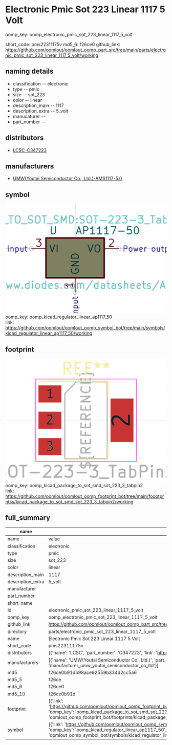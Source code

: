 # Electronic Pmic Sot 223 Linear 1117 5 Volt
oomp_key: oomp_electronic_pmic_sot_223_linear_1117_5_volt 


short_code: pms22311175v
md5_6: f26ce0
github_link: https://github.com/oomlout/oomlout_oomp_part_src/tree/main/parts/electronic_pmic_sot_223_linear_1117_5_volt/working
## naming details
* classification -- electronic
* type -- pmic
* size -- sot_223
* color -- linear
* description_main -- 1117
* description_extra -- 5_volt
* manucaturer -- 
* part_number -- 

## distributors
* [LCSC-C347223](https://lcsc.com/product-detail/C347223.html)  

## manufacturers
* [UMW(Youtai Semiconductor Co., Ltd.)-AMS1117-5.0]()  

## symbol

![](symbol/0/working/working_600.png)  
oomp_key: oomp_kicad_regulator_linear_ap1117_50  
link: https://github.com/oomlout/oomlout_oomp_symbol_bot/tree/main/symbols/kicad_regulator_linear_ap1117_50/working  

## footprint

![](footprint/0/working/working_600.png)  
oomp_key: oomp_kicad_package_to_sot_smd_sot_223_3_tabpin2  
link: https://github.com/oomlout/oomlout_oomp_footprint_bot/tree/main/foootprntss/kicad_package_to_sot_smd_sot_223_3_tabpin2/working  

## full_summary
| name | value | 
| --- | --- | 
| name | value | 
| classification | electronic | 
| type | pmic | 
| size | sot_223 | 
| color | linear | 
| description_main | 1117 | 
| description_extra | 5_volt | 
| manufacturer |  | 
| part_number |  | 
| short_name |  | 
| id | electronic_pmic_sot_223_linear_1117_5_volt | 
| oomp_key | oomp_electronic_pmic_sot_223_linear_1117_5_volt | 
| github_link | https://github.com/oomlout/oomlout_oomp_part_src/tree/main/parts/electronic_pmic_sot_223_linear_1117_5_volt/working | 
| directory | parts/electronic_pmic_sot_223_linear_1117_5_volt | 
| name | Electronic Pmic Sot 223 Linear 1117 5 Volt | 
| short_code | pms22311175v | 
| distributors | [{'name': 'LCSC', 'part_number': 'C347223', 'link': 'https://lcsc.com/product-detail/C347223.html', 'id': 'distributor_lcsc'}] | 
| manufacturers | [{'name': 'UMW(Youtai Semiconductor Co., Ltd.)', 'part_number': 'AMS1117-5.0', 'link': '', 'id': 'manufacturer_umw_youtai_semiconductor_co_ltd'}] | 
| md5 | f26ce0b91db98ace92559b334d2cc5a6 | 
| md5_5 | f26ce | 
| md5_6 | f26ce0 | 
| md5_10 | f26ce0b91d | 
| footprint | [{'link': 'https://github.com/oomlout/oomlout_oomp_footprint_bot/tree/main/foootprntss/kicad_package_to_sot_smd_sot_223_3_tabpin2', 'oomp_key': 'oomp_kicad_package_to_sot_smd_sot_223_3_tabpin2', 'directory': 'oomlout_oomp_footprint_bot/footprints/kicad_package_to_sot_smd_sot_223_3_tabpin2//working/working.kicad_mod'}] | 
| symbol | [{'link': 'https://github.com/oomlout/oomlout_oomp_symbol_bot/tree/main/symbols/kicad_regulator_linear_ap1117_50', 'oomp_key': 'oomp_kicad_regulator_linear_ap1117_50', 'directory': 'oomlout_oomp_symbol_bot/symbols/kicad_regulator_linear_ap1117_50//working/working.kicad_sym'}] | 
